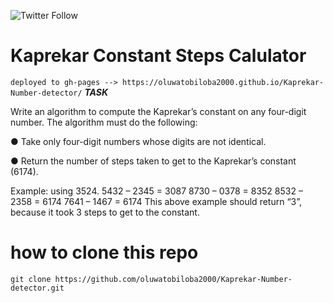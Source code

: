 ![Twitter Follow](https://img.shields.io/twitter/follow/Anani_oluwatobi?label=follow%20me&style=social)

# Kaprekar Constant Steps Calulator

`deployed to gh-pages --> https://oluwatobiloba2000.github.io/Kaprekar-Number-detector/`
***TASK***

Write an algorithm to compute the Kaprekar’s constant on any four-digit number. The
algorithm must do the following:

● Take only four-digit numbers whose digits are not identical.

● Return the number of steps taken to get to the Kaprekar’s constant (6174).

Example: using 3524.
5432 – 2345 = 3087
8730 – 0378 = 8352
8532 – 2358 = 6174
7641 – 1467 = 6174
This above example should return “3”, because it took 3 steps to get to the constant.

# how to clone this repo
 `git clone https://github.com/oluwatobiloba2000/Kaprekar-Number-detector.git`


